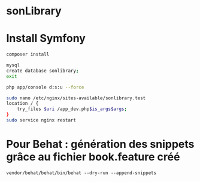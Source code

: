 sonLibrary
==========

# Install Symfony

```sh
composer install

mysql
create database sonlibrary;
exit

php app/console d:s:u --force

sudo nano /etc/nginx/sites-available/sonlibrary.test
location / {
    try_files $uri /app_dev.php$is_args$args;
}
sudo service nginx restart
```

# Pour Behat : génération des snippets grâce au fichier book.feature créé
```
vendor/behat/behat/bin/behat --dry-run --append-snippets
```
